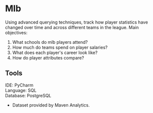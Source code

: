 # Mlb
Using advanced querying techniques, track how player statistics have changed over time and across different teams in the league.
Main objectives:  
1. What schools do mlb players attend?
2. How much do teams spend on player salaries?
3. What does each player's career look like?
4. How do player attributes compare?

## Tools
IDE: PyCharm  
Language: SQL  
Database: PostgreSQL   
* Dataset provided by Maven Analytics.
